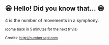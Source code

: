 ## :smile: Hello! Did you know that... :smile:
4 is the number of movements in a symphony.

<sup>(come back in 5 minutes for the next trivia)</sup>


<sup>Credits: http://numbersapi.com</sup>
